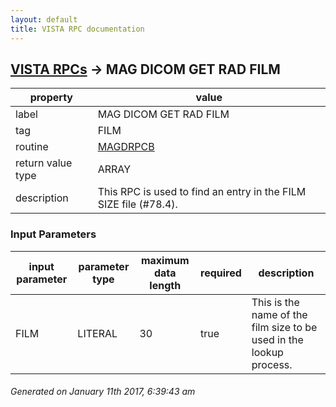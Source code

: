 ```yaml
---
layout: default
title: VISTA RPC documentation
---
```




## [VISTA RPCs](TableOfContent.md) &#8594; MAG DICOM GET RAD FILM 

 property | value 
--- | --- 
 label | MAG DICOM GET RAD FILM
 tag | FILM
 routine | [MAGDRPCB](http://code.osehra.org/dox/Routine_MAGDRPCB_source.html)
 return value type | ARRAY
 description | This RPC is used to find an entry in the FILM SIZE file (#78.4).

### Input Parameters

| input parameter | parameter type | maximum data length | required | description | 
| --- | --- | --- | --- | --- | 
| FILM | LITERAL | 30 | true | This is the name of the film size to be used in the lookup process. | 




 ###### Generated on January 11th 2017, 6:39:43 am